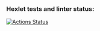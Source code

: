 ### Hexlet tests and linter status:
[![Actions Status](https://github.com/VvasavV/frontend-project-lvl2/workflows/hexlet-check/badge.svg)](https://github.com/VvasavV/frontend-project-lvl2/actions)